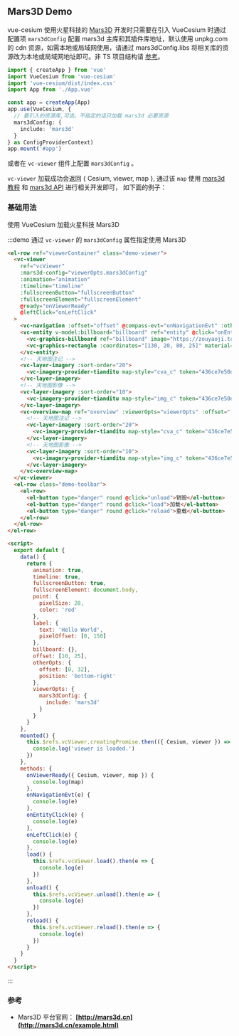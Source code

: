 ## Mars3D Demo

vue-cesium 使用火星科技的 [Mars3D](http://mars3d.cn/) 开发时只需要在引入 VueCesium 时通过配置项 `mars3dConfig` 配置 mars3d 主库和其插件库地址，默认使用 unpkg.com 的 cdn 资源，如需本地或局域网使用，请通过 mars3dConfig.libs 将相关库的资源改为本地或局域网地址即可。非 TS 项目结构请 [参考](https://github.com/zouyaoji/vue-cesium/blob/dev/packages/components/viewer/src/loadUtil.ts#L17)。

```typescript
import { createApp } from 'vue'
import VueCesium from 'vue-cesium'
import 'vue-cesium/dist/index.css'
import App from './App.vue'

const app = createApp(App)
app.use(VueCesium, {
  // 要引入的资源库,可选。不指定的话只加载 mars3d 必要资源
  mars3dConfig: {
    include: 'mars3d'
  }
} as ConfigProviderContext)
app.mount('#app')
```

或者在 `vc-viewer` 组件上配置 `mars3dConfig` 。

`vc-viewer` 加载成功会返回 { Cesium, viewer, map }, 通过该 `map` 使用 [mars3d 教程](http://mars3d.cn/doc.html) 和 [mars3d API](http://mars3d.cn/api/) 进行相关开发即可， 如下面的例子：

### 基础用法

使用 VueCesium 加载火星科技 Mars3D

:::demo 通过 `vc-viewer` 的 `mars3dConfig` 属性指定使用 Mars3D

```html
<el-row ref="viewerContainer" class="demo-viewer">
  <vc-viewer
    ref="vcViewer"
    :mars3d-config="viewerOpts.mars3dConfig"
    :animation="animation"
    :timeline="timeline"
    :fullscreenButton="fullscreenButton"
    :fullscreenElement="fullscreenElement"
    @ready="onViewerReady"
    @leftClick="onLeftClick"
  >
    <vc-navigation :offset="offset" @compass-evt="onNavigationEvt" :otherOpts="otherOpts" @zoom-evt="onNavigationEvt"></vc-navigation>
    <vc-entity v-model:billboard="billboard" ref="entity" @click="onEntityClick" :position="{lng: 108, lat: 32}" :point="point" :label="label">
      <vc-graphics-billboard ref="billboard" image="https://zouyaoji.top/vue-cesium/favicon.png"></vc-graphics-billboard>
      <vc-graphics-rectangle :coordinates="[130, 20, 80, 25]" material="green"></vc-graphics-rectangle>
    </vc-entity>
    <!-- 天地图注记 -->
    <vc-layer-imagery :sort-order="20">
      <vc-imagery-provider-tianditu map-style="cva_c" token="436ce7e50d27eede2f2929307e6b33c0"></vc-imagery-provider-tianditu>
    </vc-layer-imagery>
    <!-- 天地图影像 -->
    <vc-layer-imagery :sort-order="10">
      <vc-imagery-provider-tianditu map-style="img_c" token="436ce7e50d27eede2f2929307e6b33c0"></vc-imagery-provider-tianditu>
    </vc-layer-imagery>
    <vc-overview-map ref="overview" :viewerOpts="viewerOpts" :offset="[5, 120]" position="bottom-left">
      <!-- 天地图注记 -->
      <vc-layer-imagery :sort-order="20">
        <vc-imagery-provider-tianditu map-style="cva_c" token="436ce7e50d27eede2f2929307e6b33c0"></vc-imagery-provider-tianditu>
      </vc-layer-imagery>
      <!-- 天地图影像 -->
      <vc-layer-imagery :sort-order="10">
        <vc-imagery-provider-tianditu map-style="img_c" token="436ce7e50d27eede2f2929307e6b33c0"></vc-imagery-provider-tianditu>
      </vc-layer-imagery>
    </vc-overview-map>
  </vc-viewer>
  <el-row class="demo-toolbar">
    <el-row>
      <el-button type="danger" round @click="unload">销毁</el-button>
      <el-button type="danger" round @click="load">加载</el-button>
      <el-button type="danger" round @click="reload">重载</el-button>
    </el-row>
  </el-row>
</el-row>

<script>
  export default {
    data() {
      return {
        animation: true,
        timeline: true,
        fullscreenButton: true,
        fullscreenElement: document.body,
        point: {
          pixelSize: 28,
          color: 'red'
        },
        label: {
          text: 'Hello World',
          pixelOffset: [0, 150]
        },
        billboard: {},
        offset: [10, 25],
        otherOpts: {
          offset: [0, 32],
          position: 'bottom-right'
        },
        viewerOpts: {
          mars3dConfig: {
            include: 'mars3d'
          }
        }
      }
    },
    mounted() {
      this.$refs.vcViewer.creatingPromise.then(({ Cesium, viewer }) => {
        console.log('viewer is loaded.')
      })
    },
    methods: {
      onViewerReady({ Cesium, viewer, map }) {
        console.log(map)
      },
      onNavigationEvt(e) {
        console.log(e)
      },
      onEntityClick(e) {
        console.log(e)
      },
      onLeftClick(e) {
        console.log(e)
      },
      load() {
        this.$refs.vcViewer.load().then(e => {
          console.log(e)
        })
      },
      unload() {
        this.$refs.vcViewer.unload().then(e => {
          console.log(e)
        })
      },
      reload() {
        this.$refs.vcViewer.reload().then(e => {
          console.log(e)
        })
      }
    }
  }
</script>
```

:::

### 参考

- Mars3D 平台官网： **[http://mars3d.cn](http://mars3d.cn/example.html)**
